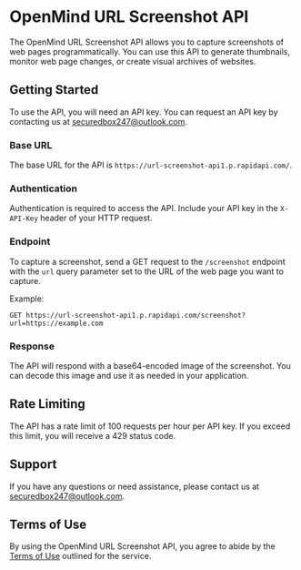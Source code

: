 # OpenMind URL Screenshot API

The OpenMind URL Screenshot API allows you to capture screenshots of web pages programmatically. You can use this API to generate thumbnails, monitor web page changes, or create visual archives of websites.

## Getting Started

To use the API, you will need an API key. You can request an API key by contacting us at securedbox247@outlook.com.

### Base URL

The base URL for the API is `https://url-screenshot-api1.p.rapidapi.com/`.

### Authentication

Authentication is required to access the API. Include your API key in the `X-API-Key` header of your HTTP request.

### Endpoint

To capture a screenshot, send a GET request to the `/screenshot` endpoint with the `url` query parameter set to the URL of the web page you want to capture.

Example:

```
GET https://url-screenshot-api1.p.rapidapi.com/screenshot?url=https://example.com
```

### Response

The API will respond with a base64-encoded image of the screenshot. You can decode this image and use it as needed in your application.

## Rate Limiting

The API has a rate limit of 100 requests per hour per API key. If you exceed this limit, you will receive a 429 status code.

## Support

If you have any questions or need assistance, please contact us at securedbox247@outlook.com.

## Terms of Use

By using the OpenMind URL Screenshot API, you agree to abide by the [Terms of Use](#) outlined for the service.
